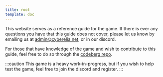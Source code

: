 ```yaml
---
title: root
template: doc
---
```


This website serves as a reference guide for the game. If there
is ever any questions you have that this guide does not cover, please let us know
by emailing us at admin@cyberelia.net, or in our discord.

For those that have knowledge of the game and wish to contribute to this guide, feel free to do so through the [codeberg repo](https://codeberg.org/gnp/cyberelia_guide).

:::caution
This game is a heavy work-in-progress, but if you wish to help test the game, feel free to join the discord and register.
:::
